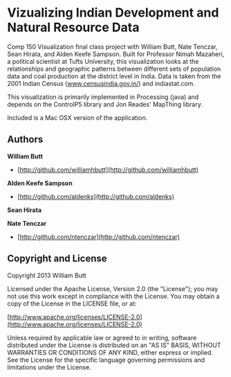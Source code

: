 # Vizualizing Indian Development and Natural Resource Data
Comp 150 Visualization final class project with William Butt, Nate Tenczar, Sean Hirata, and Alden Keefe Sampson. Built for Professor Nimah Mazaheri, a political scientist at Tufts University, this visualization looks at the relationships and geographic patterns between different sets of population data and coal production at the district level in India. Data is taken from the 2001 Indian Census (www.censusindia.gov.in/) and indiastat.com.   

This visualization is primarily implemented in Processing (java) and depends on the ControlP5 library and Jon Reades' MapThing library.

Included is a Mac OSX version of the application.


## Authors

**William Butt**

+ [http://github.com/williamhbutt](http://github.com/williamhbutt)

**Alden Keefe Sampson**

+ [http://github.com/aldenks](http://github.com/aldenks)

**Sean Hirata**

**Nate Tenczar**

+ [http://github.com/ntenczar](http://github.com/ntenczar)


Copyright and License
-----------------------------------------------------------------------------

Copyright 2013 William Butt

Licensed under the Apache License, Version 2.0 (the "License");
you may not use this work except in compliance with the License.
You may obtain a copy of the License in the LICENSE file, or at:

  [http://www.apache.org/licenses/LICENSE-2.0](http://www.apache.org/licenses/LICENSE-2.0)

Unless required by applicable law or agreed to in writing, software
distributed under the License is distributed on an "AS IS" BASIS,
WITHOUT WARRANTIES OR CONDITIONS OF ANY KIND, either express or implied.
See the License for the specific language governing permissions and
limitations under the License.

